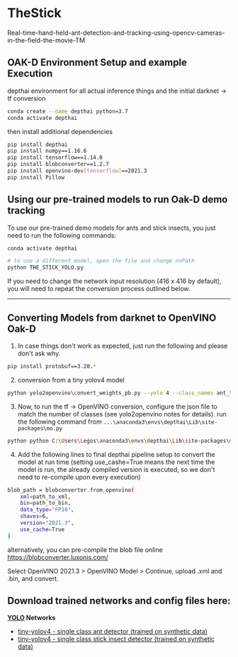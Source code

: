 # TheStick
Real-time-hand-held-ant-detection-and-tracking-using-opencv-cameras-in-the-field-the-movie-TM

## OAK-D Environment Setup and example Execution

depthai environment for all actual inference things and the initial darknet -> tf conversion
```bash
conda create --name depthai python=3.7
conda activate depthai
```

then install additional dependencies
```bash
pip install depthai
pip install numpy==1.16.6
pip install tensorflow==1.14.0
pip install blobconverter==1.2.7
pip install openvino-dev[tensorflow]==2021.3
pip install Pillow
```

## Using our pre-trained models to run Oak-D demo tracking

To use our pre-trained demo models for ants and stick insects, you just need to run the following commands:

```bash
conda activate depthai

# to use a different model, open the file and change nnPath
python THE_STICK_YOLO.py
```

If you need to change the network input resolution (416 x 416 by default), you will need to repeat the conversion
process outlined below.

___
## Converting Models from darknet to OpenVINO Oak-D

1. In case things don't work as expected, just run the following and please don't ask why.
```bash
pip install protobuf==3.20.*
```

2. conversion from a tiny yolov4 model
```bash
python yolo2openvino\convert_weights_pb.py --yolo 4 --class_names ant_tiny_YOLO_v4\obj.names --output .\ant_tiny_YOLO_v4\yolo4tiny416.pb --tiny -h 416 -w 416 -a 10,14,23,27,37,58,81,82,135,169,344,319 --weights_file .\ant_tiny_YOLO_v4\yolov4_tiny_ants.weights
```

3. Now, to run the tf -> OpenVINO conversion, configure the json file to match the number of classes (see yolo2openvino notes for details).
run the following command from ```...\anaconda3\envs\depthai\Lib\site-packages\mo.py```
```bash
python python C:\Users\Legos\anaconda3\envs\depthai\Lib\site-packages\mo.py --input_model .\ant_tiny_YOLO_v4\yolo4tiny416.pb --tensorflow_use_custom_operations_config .\yolo2openvino\json\yolo_v4_tiny_ants.json --batch 1 --data_type FP16 --reverse_input_channel --model_name yolov4_tiny_ants_416 --output_dir .\ant_tiny_YOLO_v4
```

4. Add the following lines to final depthai pipeline setup to convert the model at run time (setting use_cashe=True  means the next time the model is run, the already compiled version is executed, so we don't need to re-compile upon every execution)
```bash
blob_path = blobconverter.from_openvino(
    xml=path_to_xml,
    bin=path_to_bin,
    data_type="FP16",
    shaves=6,
    version="2021.3",
    use_cache=True
)
```

alternatively, you can pre-compile the blob file online
https://blobconverter.luxonis.com/

Select OpenVINO 2021.3 > OpenVINO Model > Continue, upload .xml and .bin, and convert.

## Download trained networks and config files here:

**[YOLO](https://github.com/AlexeyAB/darknet) Networks**

* [tiny-yolov4 - single class ant detector (trained on synthetic data)](https://drive.google.com/drive/folders/1MS-gLpiWfPuGOIwQKvsqZsDFK29vZe9C?usp=share_link)
* [tiny-yolov4 - single class stick insect detector (trained on synthetic data)](https://drive.google.com/drive/folders/1WxRES6dMZblyQkBPMn8ZSmjOM_FNAdUY?usp=share_link)
